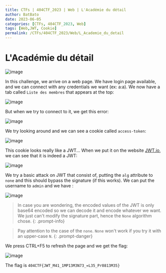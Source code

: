 ```yaml
---
title: CTFs | 404CTF_2023 | Web | L'Académie du détail 
author: BatBato
date: 2023-06-05
categories: [CTFs, 404CTF_2023, Web]
tags: [Web,JWT, Cookie]
permalink: /CTFs/404CTF_2023/Web/L_Academie_du_detail
---
```


# L'Académie du détail 

![image](https://github.com/Nouman404/nouman404.github.io/assets/73934639/97ccf7bf-cdcc-440d-bb00-e2a8445ba237)

In this challenge, we arrive on a web page. We have login page available, and we can connect with any credentials we want (ex: a:a). We now have a tab called `Liste des membres` that appears at the top:

![image](https://github.com/Nouman404/nouman404.github.io/assets/73934639/35b04678-0700-4d6d-a92c-c9c9cce818e6)

But when we try to connect to it, we get this error:

![image](https://github.com/Nouman404/nouman404.github.io/assets/73934639/4916e4b7-065d-43da-b0c8-4a56a7179d1e)

We try looking around and we can see a cookie called `access-token`:

![image](https://github.com/Nouman404/nouman404.github.io/assets/73934639/1b8f69f4-5f2d-46c9-8e42-2ceb7a4bf0ed)

This cookie looks really like a JWT... When we put it on the website [JWT.io](https://jwt.io/), we can see that it is indeed a JWT:

![image](https://github.com/Nouman404/nouman404.github.io/assets/73934639/9d61ec9f-e5be-4346-a42f-358e6f8637f7)

We try a basic attack on JWT that consist of, putting the `alg` attribute to `none` and this should bypass the signature (if this works). We can put the username to `admin` and we have :

![image](https://github.com/Nouman404/nouman404.github.io/assets/73934639/37542d5a-1646-48f2-909a-83eb8fb840c0)

> In case you are wondering, the encoded values of the JWT is only base64 encoded so we can decode it and encode whatever we want. We just can't modify the signature part, hence the `None` algorithm chose.
{: .prompt-info}

> Pay attention to the case of the `none`. `None` won't work if you try it with an upper-case `N`.
{: .prompt-danger}

We press CTRL+F5 to refresh the page and we get the flag:

![image](https://github.com/Nouman404/nouman404.github.io/assets/73934639/306d3889-77df-4630-a350-cd418e3bef60)

The flag is `404CTF{JWT_M41_1MP13M3N73_=L35_Pr0813M35} `
